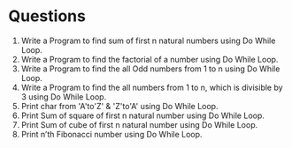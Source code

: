 # Questions
1. Write a Program to find sum of first n natural numbers using Do While Loop.
2. Write a Program to find the factorial of a number using Do While Loop.
3. Write a Program to find the all Odd numbers from 1 to n using Do While Loop.
4. Write a Program to find the all numbers from 1 to n, which is divisible by 3 using Do While Loop.
5. Print char from 'A'to'Z' & 'Z'to'A' using Do While Loop.
6. Print Sum of square of first n natural number using Do While Loop.
7. Print Sum of cube of first n natural number using Do While Loop.
8. Print n’th Fibonacci number using Do While Loop.